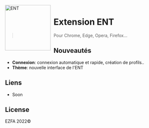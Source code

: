 <img width="150" height="150" align="left" style="float: left; margin: 0 10px 0 0;" alt="ENT" src="https://churchlifejournal.nd.edu/assets/320922/1200x/marianne_logo_france.jpg">  

# Extension ENT

> Pour Chrome, Edge, Opera, Firefox...

## Nouveautés

*  **Connexion**: connexion automatique et rapide, création de profils..
*  **Thème**: nouvelle interface de l'ENT

## Liens

*   Soon

## License
EZFA 2022©
